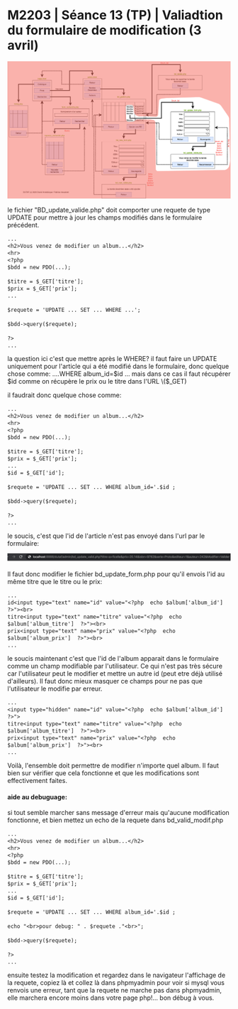 # M2203 \| Séance 13 \(TP\) \| Valiadtion du formulaire de modification \(3 avril\)

![](.gitbook/assets/image.png)

le fichier "BD\_update\_valide.php" doit comporter une requete de type UPDATE pour mettre à jour les champs modifiés dans le formulaire précédent.

```text
...
<h2>Vous venez de modifier un album...</h2>
<hr>
<?php 
$bdd = new PDO(...);

$titre = $_GET['titre'];
$prix = $_GET['prix'];
...

$requete = 'UPDATE ... SET ... WHERE ...';

$bdd->query($requete);

?>
...
```

la question ici c'est que mettre après le WHERE?   il faut faire un UPDATE uniquement pour l'article qui a été modifié dans le formulaire, donc quelque chose comme:  ....WHERE album\_id=$id ...   mais dans ce cas il faut récupérer $id comme on récupère le prix ou le titre dans l'URL \($\_GET\)

il faudrait donc quelque chose comme:

```text
...
<h2>Vous venez de modifier un album...</h2>
<hr>
<?php 
$bdd = new PDO(...);

$titre = $_GET['titre'];
$prix = $_GET['prix'];
...
$id = $_GET['id'];

$requete = 'UPDATE ... SET ... WHERE album_id='.$id ;

$bdd->query($requete);

?>
...
```

 le soucis, c'est que l'id de l'article n'est pas envoyé dans l'url par le formulaire:

![](.gitbook/assets/capture-de-cran-2020-03-30-a-10.36.21.png)

Il faut donc modifier le fichier bd\_update\_form.php pour qu'il envois l'id au même titre que le titre ou le prix:

```text
...
id<input type="text" name="id" value="<?php  echo $album['album_id']  ?>"><br>
titre<input type="text" name="titre" value="<?php  echo $album['album_titre']  ?>"><br>
prix<input type="text" name="prix" value="<?php  echo $album['album_prix']  ?>"><br>
...
```

le soucis maintenant c'est que l'id de l'album apparait dans le formulaire comme un champ modifiable par l'utilisateur. Ce qui n'est pas très sécure car l'utilisateur peut le modifier et mettre un autre id \(peut etre déjà utilisé d'ailleurs\). Il faut donc mieux masquer ce champs pour ne pas que l'utilisateur le modifie par erreur.

```text
...
<input type="hidden" name="id" value="<?php  echo $album['album_id']  ?>">
titre<input type="text" name="titre" value="<?php  echo $album['album_titre']  ?>"><br>
prix<input type="text" name="prix" value="<?php  echo $album['album_prix']  ?>"><br>
...
```

Voilà, l'ensemble doit permettre de modifier n'importe quel album.  Il faut bien sur vérifier que cela fonctionne et que les modifications sont effectivement faites.

#### aide au debuguage: 

 si tout semble marcher sans message d'erreur mais qu'aucune modification fonctionne, et bien mettez un echo de la requete dans bd\_valid\_modif.php

```text
...
<h2>Vous venez de modifier un album...</h2>
<hr>
<?php 
$bdd = new PDO(...);

$titre = $_GET['titre'];
$prix = $_GET['prix'];
...
$id = $_GET['id'];

$requete = 'UPDATE ... SET ... WHERE album_id='.$id ;

echo "<br>pour debug: " . $requete ."<br>";

$bdd->query($requete);

?>
...
```

ensuite testez la modification et regardez dans le navigateur l'affichage de la requete, copiez là et collez là dans phpmyadmin pour voir si mysql vous renvois une erreur,  tant que la requete ne marche pas dans phpmyadmin, elle  marchera encore moins dans votre page php!... bon débug à vous.

